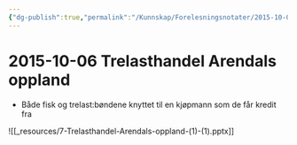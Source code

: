 ```yaml
---
{"dg-publish":true,"permalink":"/Kunnskap/Forelesningsnotater/2015-10-06 Trelasthandel Arendals oppland/","tags":["hi110","forelesning"]}
---
```



# 2015-10-06 Trelasthandel Arendals oppland
* Både fisk og trelast:bøndene knyttet til en kjøpmann som de får kredit fra

![[_resources/7-Trelasthandel-Arendals-oppland-(1)-(1).pptx]]

